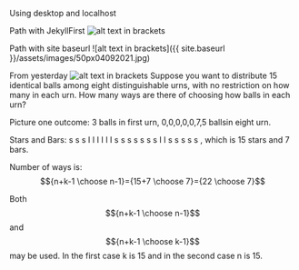 ---
---

Using desktop and localhost

Path with JekyllFirst
![alt text in brackets](/JekyllFirst/assets/images/50px04092021.jpg)  


Path with site baseurl
![alt text in brackets]({{ site.baseurl }}/assets/images/50px04092021.jpg)

 
From yesterday
![alt text in brackets](/JekyllFirst/assets/images/IMGabout50by40px03092021.jpg)
Suppose you want to distribute 15 identical balls among eight distinguishable urns, with no restriction on how many in each urn. How many ways are there of choosing how balls in each urn?

Picture one outcome: 3 balls in first urn, 0,0,0,0,0,7,5 ballsin eight urn.

Stars and Bars: s s s I I I I I I s s s s s s s I I s s s s s , which is 15 stars and 7 bars.

Number of ways is: $${n+k-1 \choose n-1}={15+7 \choose 7}={22 \choose 7}$$

Both $${n+k-1 \choose n-1}$$ and $${n+k-1 \choose k-1}$$ may be used. In the first case k is 15 and in the second case n is 15.